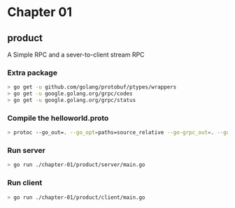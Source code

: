 # Chapter 01
## product
A Simple RPC and a sever-to-client stream RPC

### Extra package
```bash
> go get -u github.com/golang/protobuf/ptypes/wrappers
> go get -u google.golang.org/grpc/codes
> go get -u google.golang.org/grpc/status
```

### Compile the helloworld.proto
```bash
> protoc --go_out=. --go_opt=paths=source_relative --go-grpc_out=. --go-grpc_opt=paths=source_relative pb/product.proto
```

### Run server
```bash
> go run ./chapter-01/product/server/main.go
```

### Run client
```bash
> go run ./chapter-01/product/client/main.go
```

